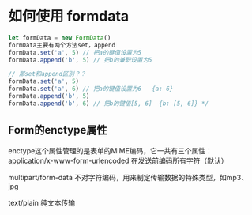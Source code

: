 # 如何使用 formdata

```js
let formData = new FormData()
formData主要有两个方法set，append
formData.set('a', 5) // 把a的键值设置为5
formData.append('b', 5) // 把b的兼职设置为5

// 那set和append区别？？
formData.set('a', 5)
formData.set('a', 6) // 把a的键值设置为6   {a: 6}
formData.append('b', 5)
formData.append('b', 6) // 把b的键值[5, 6]  {b: [5, 6]} */
```

## Form的enctype属性

enctype这个属性管理的是表单的MIME编码，它一共有三个属性：
application/x-www-form-urlencoded
在发送前编码所有字符（默认）

multipart/form-data
不对字符编码，用来制定传输数据的特殊类型，如mp3、jpg

text/plain
纯文本传输